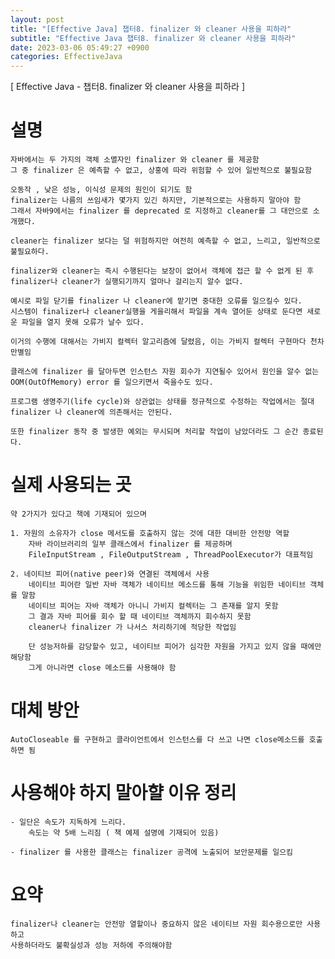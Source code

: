 ```yaml
---
layout: post
title: "[Effective Java] 챕터8. finalizer 와 cleaner 사용을 피하라"
subtitle: "Effective Java 챕터8. finalizer 와 cleaner 사용을 피하라"
date: 2023-03-06 05:49:27 +0900
categories: EffectiveJava
---
```

[ Effective Java - 챕터8. finalizer 와 cleaner 사용을 피하라 ]


# 설명

	자바에서는 두 가지의 객체 소멸자인 finalizer 와 cleaner 를 제공함
	그 중 finalizer 은 예측할 수 없고, 상홍에 따라 위험할 수 있어 일반적으로 불필요함

	오동작 , 낮은 성능, 이식성 문제의 원인이 되기도 함
	finalizer는 나름의 쓰임새가 몇가지 있긴 하지만, 기본적으로는 사용하지 말아야 함
	그래서 자바9에서는 finalizer 를 deprecated 로 지정하고 cleaner를 그 대안으로 소개했다.

	cleaner는 finalizer 보다는 덜 위험하지만 여전히 예측할 수 없고, 느리고, 일반적으로 불필요하다.

	finalizer와 cleaner는 즉시 수행된다는 보장이 없어서 객체에 접근 할 수 없게 된 후 finalizer나 cleaner가 실행되기까지 얼마나 걸리는지 알수 없다.

	예시로 파일 닫기를 finalizer 나 cleaner에 맡기면 중대한 오류를 일으킬수 있다.
	시스템이 finalizer나 cleaner실행을 게을리해서 파일을 계속 열어둔 상태로 둔다면 새로운 파일을 열지 못해 오류가 날수 있다.

	이거의 수행에 대해서는 가비지 컬렉터 알고리즘에 달렸음, 이는 가비지 컬렉터 구현마다 천차만별임

	클래스에 finalizer 를 달아두면 인스턴스 자원 회수가 지연될수 있어서 원인을 알수 없는 OOM(OutOfMemory) error 를 일으키면서 죽을수도 있다.

	프로그램 생명주기(life cycle)와 상관없는 상태를 정규적으로 수정하는 작업에서는 절대 finalizer 나 cleaner에 의존해서는 안된다.

	또한 finalizer 동작 중 발생한 예외는 무시되며 처리할 작업이 남았더라도 그 순간 종료된다.


# 실제 사용되는 곳
	약 2가지가 있다고 책에 기재되어 있으며
	
	1. 자원의 소유자가 close 메서도를 호출하지 않는 것에 대한 대비한 안전망 역할
		자바 라이브러리의 일부 클래스에서 finalizer 를 제공하며
		FileInputStream , FileOutputStream , ThreadPoolExecutor가 대표적임
	
	2. 네이티브 피어(native peer)와 연결된 객체에서 사용
		네이티브 피어란 일반 자바 객체가 네이티브 메소드를 통해 기능을 위임한 네이티브 객체를 말함
		네이티브 피어는 자바 객체가 아니니 가비지 컬렉터는 그 존재를 알지 못함
		그 결과 자바 피어를 회수 할 때 네이티브 객체까지 회수하지 못함
		cleaner나 finalizer 가 나서스 처리하기에 적당한 작업임
		
		단 성능저하를 감당할수 있고, 네이티브 피어가 심각한 자원을 가지고 있지 않을 때에만 해당함
		그게 아니라면 close 메소드를 사용해야 함


# 대체 방안

	AutoCloseable 를 구현하고 클라이언트에서 인스턴스를 다 쓰고 나면 close메소드를 호출하면 됨


# 사용해야 하지 말아햘 이유 정리

	- 일단은 속도가 지독하게 느리다.
		속도는 약 5배 느리짐 ( 책 예제 설명에 기재되어 있음)
	
	- finalizer 를 사용한 클래스는 finalizer 공격에 노출되어 보안문제를 일으킴
	
# 요약 
	finalizer나 cleaner는 안전망 열할이나 중요하지 않은 네이티브 자원 회수용으로만 사용하고
	사용하더라도 불확실성과 성능 저하에 주의해야함
